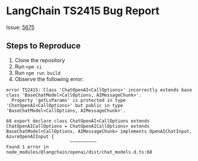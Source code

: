 # LangChain TS2415 Bug Report

Issue: [5675](https://github.com/langchain-ai/langchainjs/issues/5675)

## Steps to Reproduce

1. Clone the repository
2. Run `npm ci`
3. Run `npm run build`
4. Observe the following error:

```
error TS2415: Class 'ChatOpenAI<CallOptions>' incorrectly extends base class 'BaseChatModel<CallOptions, AIMessageChunk>'.
  Property 'getLsParams' is protected in type 'ChatOpenAI<CallOptions>' but public in type 'BaseChatModel<CallOptions, AIMessageChunk>'.

68 export declare class ChatOpenAI<CallOptions extends ChatOpenAICallOptions = ChatOpenAICallOptions> extends BaseChatModel<CallOptions, AIMessageChunk> implements OpenAIChatInput, AzureOpenAIInput {
                        ~~~~~~~~~~
Found 1 error in node_modules/@langchain/openai/dist/chat_models.d.ts:68
```
